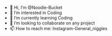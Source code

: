- 👋 Hi, I’m @Noodle-Bucket
- 👀 I’m interested in Coding
- 🌱 I’m currently learning Coding
- 💞️ I’m looking to collaborate on any project
- 📫 How to reach me: Instagram-General_niggles

<!---
Noodle-Bucket/Noodle-Bucket is a ✨ special ✨ repository because its `README.md` (this file) appears on your GitHub profile.
You can click the Preview link to take a look at your changes.
--->
